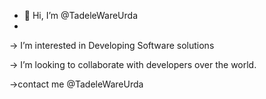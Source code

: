 - 👋 Hi, I’m @TadeleWareUrda
- 
-> I’m interested in Developing Software solutions

 -> I’m looking to collaborate with developers over the world.
 
  ->contact me @TadeleWareUrda

<!---
TadeleWareUrda/TadeleWareUrda is a ✨ special ✨ repository because its `README.md` (this file) appears on your GitHub profile.
You can click the Preview link to take a look at your changes.
--->
